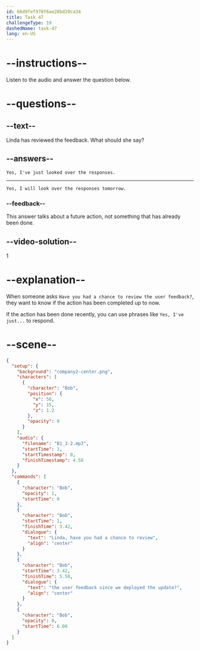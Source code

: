 ```yaml
---
id: 66d9fef978f6ae28bd20ca34
title: Task 47
challengeType: 19
dashedName: task-47
lang: en-US
---
```

<!--
AUDIO REFERENCE:
Bob: Linda, have you had a chance to review the user feedback since we deployed the update?
-->

<!-- SPEAKING -->

# --instructions--

Listen to the audio and answer the question below.

# --questions--

## --text--

Linda has reviewed the feedback. What should she say?

## --answers--

`Yes, I've just looked over the responses.`

---

`Yes, I will look over the responses tomorrow.`

### --feedback--

This answer talks about a future action, not something that has already been done.

## --video-solution--

1

# --explanation--

When someone asks `Have you had a chance to review the user feedback?`, they want to know if the action has been completed up to now. 

If the action has been done recently, you can use phrases like `Yes, I've just...` to respond.

# --scene--

```json
{
  "setup": {
    "background": "company2-center.png",
    "characters": [
      {
        "character": "Bob",
        "position": {
          "x": 50,
          "y": 15,
          "z": 1.2
        },
        "opacity": 0
      }
    ],
    "audio": {
      "filename": "B1_3-2.mp3",
      "startTime": 1,
      "startTimestamp": 0,
      "finishTimestamp": 4.58
    }
  },
  "commands": [
    {
      "character": "Bob",
      "opacity": 1,
      "startTime": 0
    },
    {
      "character": "Bob",
      "startTime": 1,
      "finishTime": 3.42,
      "dialogue": {
        "text": "Linda, have you had a chance to review",
        "align": "center"
      }
    },
    {
      "character": "Bob",
      "startTime": 3.42,
      "finishTime": 5.58,
      "dialogue": {
        "text": "the user feedback since we deployed the update?",
        "align": "center"
      }
    },
    {
      "character": "Bob",
      "opacity": 0,
      "startTime": 6.08
    }
  ]
}
```
